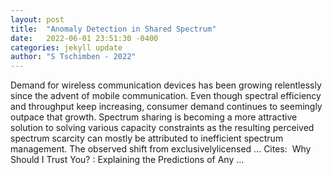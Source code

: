 ```yaml
---
layout: post
title:  "Anomaly Detection in Shared Spectrum"
date:   2022-06-01 23:51:30 -0400
categories: jekyll update
author: "S Tschimben - 2022"
---
```

Demand for wireless communication devices has been growing relentlessly since the advent of mobile communication. Even though spectral efficiency and throughput keep increasing, consumer demand continues to seemingly outpace that growth. Spectrum sharing is becoming a more attractive solution to solving various capacity constraints as the resulting perceived spectrum scarcity can mostly be attributed to inefficient spectrum management. The observed shift from exclusivelylicensed … Cites: ‪  Why Should I Trust You? : Explaining the Predictions of Any …‬
